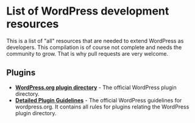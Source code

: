 # List of WordPress development resources

This is a list of "all" resources that are needed to extend WordPress as developers. This compilation is of course not complete and needs the community to grow. That is why pull requests are very welcome. 

## Plugins

- **[WordPress.org plugin directory](https://wordpress.org/plugins/)** - The official WordPress plugin directory. 
- **[Detailed Plugin Guidelines](https://developer.wordpress.org/plugins/wordpress-org/detailed-plugin-guidelines/)** - The official WordPress guidelines for wordpress.org. It contains all rules for plugins relating the WordPress plugin directory.
